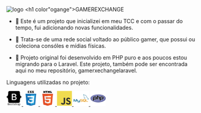 ![logo](https://github.com/alexandrenoal/gamerexchange/assets/73001363/4fe7944f-2fe5-468e-a6f2-4035c43a044a) <h1 color"ogange">GAMEREXCHANGE</h1>

- 🔭 Este é um projeto que inicializei em meu TCC e com o passar do tempo, fui adicionando novas funcionalidades.
  
- 🌱 Trata-se de uma rede social voltado ao público gamer, que possui ou coleciona consóles e mídias físicas.
  
- 📄 Projeto original foi desenvolvido em PHP puro e aos poucos estou migrando para o Laravel. Este projeto, também pode ser encontrada aqui no meu repositório, gamerxechangelaravel.

Linguagens utilizadas no projeto:

<a href="https://getbootstrap.com" target="_blank" rel="noreferrer"> <img src="https://raw.githubusercontent.com/devicons/devicon/master/icons/bootstrap/bootstrap-plain-wordmark.svg" alt="bootstrap" width="40" height="40"/> </a>
<a href="https://www.w3schools.com/css/" target="_blank" rel="noreferrer"> <img src="https://raw.githubusercontent.com/devicons/devicon/master/icons/css3/css3-original-wordmark.svg" alt="css3" width="40" height="40"/> </a> 
<a href="https://www.w3.org/html/" target="_blank" rel="noreferrer"> <img src="https://raw.githubusercontent.com/devicons/devicon/master/icons/html5/html5-original-wordmark.svg" alt="html5" width="40" height="40"/> </a>
<a href="https://developer.mozilla.org/en-US/docs/Web/JavaScript" target="_blank" rel="noreferrer"> <img src="https://raw.githubusercontent.com/devicons/devicon/master/icons/javascript/javascript-original.svg" alt="javascript" width="40" height="40"/> </a> 
<a href="https://www.mysql.com/" target="_blank" rel="noreferrer"> <img src="https://raw.githubusercontent.com/devicons/devicon/master/icons/mysql/mysql-original-wordmark.svg" alt="mysql" width="40" height="40"/> </a> 
<a href="https://www.php.net" target="_blank" rel="noreferrer"> <img src="https://raw.githubusercontent.com/devicons/devicon/master/icons/php/php-original.svg" alt="php" width="40" height="40"/> </a> </p>
